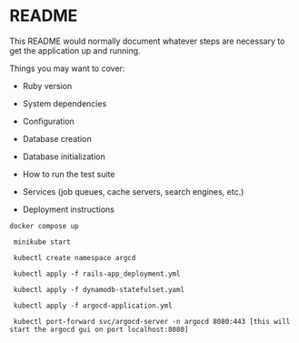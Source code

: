 # README

This README would normally document whatever steps are necessary to get the
application up and running.

Things you may want to cover:

* Ruby version

* System dependencies

* Configuration

* Database creation

* Database initialization

* How to run the test suite

* Services (job queues, cache servers, search engines, etc.)

* Deployment instructions

```
docker compose up
  
 minikube start

 kubectl create namespace argcd

 kubectl apply -f rails-app_deployment.yml

 kubectl apply -f dynamodb-statefulset.yaml

 kubectl apply -f argocd-application.yml

 kubectl port-forward svc/argocd-server -n argocd 8080:443 [this will start the argocd gui on port localhost:8080]
```
  
